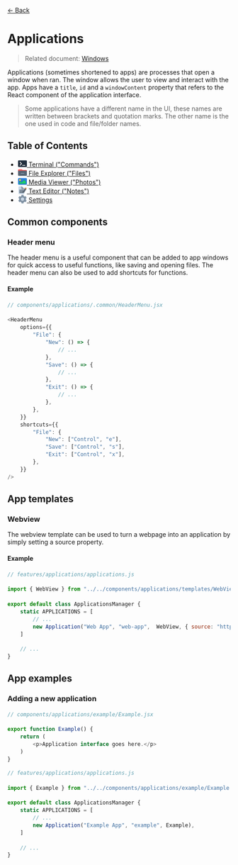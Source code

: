 [← Back](../README.md)

# Applications

> Related document: [Windows](../windows/README.md)

Applications (sometimes shortened to apps) are processes that open a window when ran. The window allows the user to view and interact with the app. Apps have a `title`, `id` and a `windowContent` property that refers to the React component of the application interface.

> Some applications have a different name in the UI, these names are written between brackets and quotation marks. The other name is the one used in code and file/folder names.

## Table of Contents

- [<img src="../../../public/assets/applications/icons/terminal.svg" width=20 height=20 style="vertical-align: text-bottom; background: none;"/> Terminal ("Commands")](terminal/README.md)
- [<img src="../../../public/assets/applications/icons/file-explorer.svg" width=20 height=20 style="vertical-align: text-bottom; background: none;"/> File Explorer ("Files")](file-explorer/README.md)
- [<img src="../../../public/assets/applications/icons/media-viewer.svg" width=20 height=20 style="vertical-align: text-bottom; background: none;"/> Media Viewer ("Photos")](media-viewer/README.md)
- [<img src="../../../public/assets/applications/icons/text-editor.svg" width=20 height=20 style="vertical-align: text-bottom; background: none;"/> Text Editor ("Notes")](text-editor/README.md)
- [<img src="../../../public/assets/applications/icons/settings.svg" width=20 height=20 style="vertical-align: text-bottom; background: none;"/> Settings](settings/README.md)

## Common components

### Header menu

The header menu is a useful component that can be added to app windows for quick access to useful functions, like saving and opening files. The header menu can also be used to add shortcuts for functions.

#### Example

```js
// components/applications/.common/HeaderMenu.jsx

<HeaderMenu
	options={{
		"File": {
			"New": () => {
				// ...
			},
			"Save": () => {
				// ...
			},
			"Exit": () => {
				// ...
			},
		},
	}}
	shortcuts={{
		"File": {
			"New": ["Control", "e"],
			"Save": ["Control", "s"],
			"Exit": ["Control", "x"],
		},
	}}
/>
```

## App templates

### Webview

The webview template can be used to turn a webpage into an application by simply setting a source property.

#### Example

```js
// features/applications/applications.js

import { WebView } from "../../components/applications/templates/WebView.jsx";

export default class ApplicationsManager {
	static APPLICATIONS = [
		// ...
		new Application("Web App", "web-app",  WebView, { source: "https://prozilla.dev/" }),
	]

	// ...
}
```

## App examples

### Adding a new application

```js
// components/applications/example/Example.jsx

export function Example() {
	return (
		<p>Application interface goes here.</p>
	)
}
```

```js
// features/applications/applications.js

import { Example } from "../../components/applications/example/Example.jsx";

export default class ApplicationsManager {
	static APPLICATIONS = [
		// ...
		new Application("Example App", "example", Example),
	]

	// ...
}
```